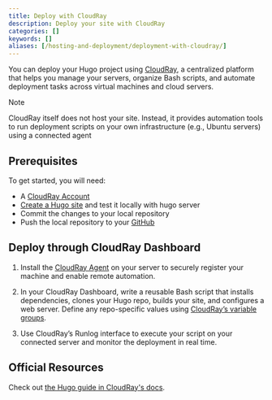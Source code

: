 ```yaml
---
title: Deploy with CloudRay
description: Deploy your site with CloudRay
categories: []
keywords: []
aliases: [/hosting-and-deployment/deployment-with-cloudray/]
---
```


You can deploy your Hugo project using [CloudRay](https://cloudray.io), a centralized platform that helps you manage your servers, organize Bash scripts, and automate deployment tasks across virtual machines and cloud servers.

> [!note] 
> CloudRay itself does not host your site. Instead, it provides automation tools to run deployment scripts on your own infrastructure (e.g., Ubuntu servers) using a connected agent

## Prerequisites
To get started, you will need:

- A [CloudRay Account](https://app.cloudray.io/)
- [Create a Hugo site](/getting-started/quick-start/) and test it locally with hugo server
- Commit the changes to your local repository
- Push the local repository to your [GitHub](https://github.com/)

## Deploy through CloudRay Dashboard

1. Install the [CloudRay Agent](https://cloudray.io/docs/agent) on your server to securely register your machine and enable remote automation.

1. In your CloudRay Dashboard, write a reusable Bash script that installs dependencies, clones your Hugo repo, builds your site, and configures a web server. Define any repo-specific values using [CloudRay’s variable groups](https://cloudray.io/docs/variable-groups).

1. Use CloudRay’s Runlog interface to execute your script on your connected server and monitor the deployment in real time.

## Official Resources

Check out [the Hugo guide in CloudRay's docs](https://cloudray.io/articles/deploy-hugo-site).